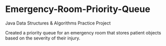 # Emergency-Room-Priority-Queue
Java Data Structures &amp; Algorithms Practice Project

Created a priority queue for an emergency room that stores patient objects based on the severity of their injury.
